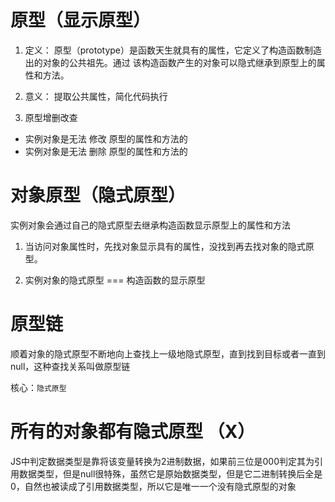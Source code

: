 # 原型（显示原型）
1. 定义： 原型（prototype）是函数天生就具有的属性，它定义了构造函数制造出的对象的公共祖先。通过
该构造函数产生的对象可以隐式继承到原型上的属性和方法。

2. 意义： 提取公共属性，简化代码执行

3. 原型增删改查
- 实例对象是无法 修改 原型的属性和方法的
- 实例对象是无法 删除 原型的属性和方法的

# 对象原型（隐式原型）
实例对象会通过自己的隐式原型去继承构造函数显示原型上的属性和方法


1. 当访问对象属性时，先找对象显示具有的属性，没找到再去找对象的隐式原型。

2. 实例对象的隐式原型 === 构造函数的显示原型

# 原型链
顺着对象的隐式原型不断地向上查找上一级地隐式原型，直到找到目标或者一直到null，这种查找关系叫做原型链

核心：`隐式原型`

# 所有的对象都有隐式原型 （X）
JS中判定数据类型是靠将该变量转换为2进制数据，如果前三位是000判定其为引用数据类型，但是null很特殊，虽然它是原始数据类型，但是它二进制转换后全是0，自然也被读成了引用数据类型，所以它是唯一一个没有隐式原型的对象

